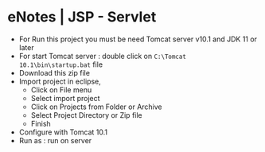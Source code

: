 # eNotes | JSP - Servlet
- For Run this project you must be need Tomcat server v10.1 and JDK 11 or later
- For start Tomcat server : double click on `C:\Tomcat 10.1\bin\startup.bat` file
- Download this zip file
- Import project in eclipse,
  - Click on File menu
  - Select import project
  - Click on Projects from Folder or Archive
  - Select Project Directory or Zip file
  - Finish
- Configure with Tomcat 10.1
- Run as : run on server
